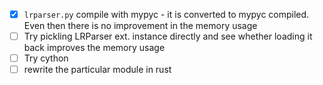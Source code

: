 - [x] `lrparser.py` compile with mypyc - it is converted to mypyc compiled. Even then there is no improvement in the memory usage
- [ ] Try pickling LRParser ext. instance directly and see whether loading it back improves the memory usage
- [ ] Try cython
- [ ] rewrite the particular module in rust